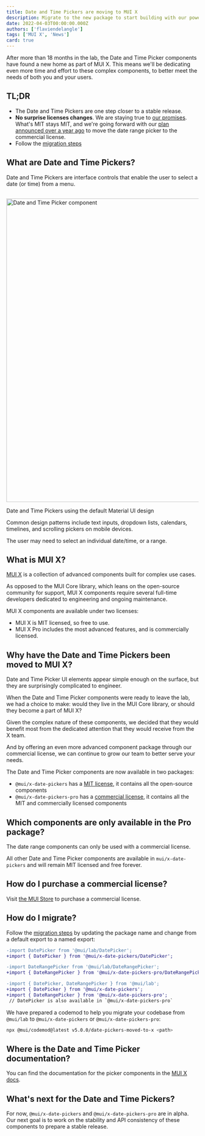 ```yaml
---
title: Date and Time Pickers are moving to MUI X
description: Migrate to the new package to start building with our powerful Date and Time Pickers, now part of MUI X. Previously released MIT components will stay MIT.
date: 2022-04-03T00:00:00.000Z
authors: ['flaviendelangle']
tags: ['MUI X', 'News']
card: true
---
```


After more than 18 months in the lab, the Date and Time Picker components have found a new home as part of MUI X.
This means we'll be dedicating even more time and effort to these complex components, to better meet the needs of both you and your users.

## TL;DR

- The Date and Time Pickers are one step closer to a stable release.
- **No surprise licenses changes**. We are staying true to [our promises](https://mui-org.notion.site/Stewardship-542a2226043d4f4a96dfb429d16cf5bd). What's MIT stays MIT, and we're going forward with our [plan announced over a year ago](https://v5-0-6.mui.com/components/date-range-picker/) to move the date range picker to the commercial license.
- Follow the [migration steps](/x/migration/migration-pickers-lab/)

## What are Date and Time Pickers?

Date and Time Pickers are interface controls that enable the user to select a date (or time) from a menu.

<img src="/static/blog/lab-date-pickers-to-mui-x/date-time-picker.png" style="width: 796px; margin-top: 16px;" alt="Date and Time Picker component" />

<p class="blog-description">Date and Time Pickers using the default Material UI design</p>

Common design patterns include text inputs, dropdown lists, calendars, timelines, and scrolling pickers on mobile devices.

The user may need to select an individual date/time, or a range.

## What is MUI X?

[MUI X](/x/) is a collection of advanced components built for complex use cases.

As opposed to the MUI Core library, which leans on the open-source community for support, MUI X components require several full-time developers dedicated to engineering and ongoing maintenance.

MUI X components are available under two licenses:

- MUI X is MIT licensed, so free to use.
- MUI X Pro includes the most advanced features, and is commercially licensed.

## Why have the Date and Time Pickers been moved to MUI X?

Date and Time Picker UI elements appear simple enough on the surface, but they are surprisingly complicated to engineer.

When the Date and Time Picker components were ready to leave the lab, we had a choice to make: would they live in the MUI Core library, or should they become a part of MUI X?

Given the complex nature of these components, we decided that they would benefit most from the dedicated attention that they would receive from the X team.

And by offering an even more advanced component package through our commercial license, we can continue to grow our team to better serve your needs.

The Date and Time Picker components are now available in two packages:

- `@mui/x-date-pickers` has a [MIT license](https://unpkg.com/browse/@mui/x-date-pickers/LICENSE), it contains all the open-source components
- `@mui/x-date-pickers-pro` has a [commercial license](https://unpkg.com/browse/@mui/x-date-pickers-pro/LICENSE), it contains all the MIT and commercially licensed components

## Which components are only available in the Pro package?

The date range components can only be used with a commercial license.

All other Date and Time Picker components are available in `mui/x-date-pickers` and will remain MIT licensed and free forever.

## How do I purchase a commercial license?

Visit [the MUI Store](https://mui.com/store/items/mui-x-pro/) to purchase a commercial license.

## How do I migrate?

Follow the [migration steps](/x/migration/migration-pickers-lab/) by updating the package name and change from a default export to a named export:

```diff
-import DatePicker from '@mui/lab/DatePicker';
+import { DatePicker } from '@mui/x-date-pickers/DatePicker';

-import DateRangePicker from '@mui/lab/DateRangePicker';
+import { DateRangePicker } from '@mui/x-date-pickers-pro/DateRangePicker';

-import { DatePicker, DateRangePicker } from '@mui/lab';
+import { DatePicker } from '@mui/x-date-pickers';
+import { DateRangePicker } from '@mui/x-date-pickers-pro';
 // DatePicker is also available in `@mui/x-date-pickers-pro`
```

We have prepared a codemod to help you migrate your codebase from `@mui/lab` to `@mui/x-date-pickers` or `@mui/x-date-pickers-pro`:

```bash
npx @mui/codemod@latest v5.0.0/date-pickers-moved-to-x <path>
```

## Where is the Date and Time Picker documentation?

You can find the documentation for the picker components in the [MUI X docs](/x/react-date-pickers/getting-started/).

## What's next for the Date and Time Pickers?

For now, `@mui/x-date-pickers` and `@mui/x-date-pickers-pro` are in alpha.
Our next goal is to work on the stability and API consistency of these components to prepare a stable release.
